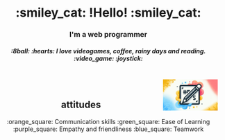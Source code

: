 <div align="center">
  <h1 aling = "Center"> :smiley_cat:	!Hello! :smiley_cat:	 </h1>
  <h3> I'm a web programmer </h3>
  <h5 aling = "center">:8ball: :hearts: I love videogames, coffee, rainy days and reading. :video_game: :joystick: </h5>
</div>
<br>
<div align="center">
  
</div>
<img src="assets/_b9d8b052-2c29-4531-9850-96fbff39ae6c.png" width="25%" align="right" />
<br>
<h2 align="center">attitudes </h2>
<div align="center">
  :orange_square:	Communication skills
  :green_square:	Ease of Learning
  :purple_square:	Empathy and friendliness
  :blue_square:	Teamwork	
</div>




